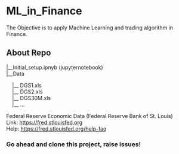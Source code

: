 # ML_in_Finance
The Objective is to apply Machine Learning and trading algorithm in Finance.

## About Repo

|__Initial_setup.ipnyb (jupyternotebook) <br>
|__Data <br>

&nbsp; &nbsp; |__ DGS1.xls <br>
&nbsp; &nbsp; |__ DGS2.xls <br>
&nbsp; &nbsp; |__ DGS30M.xls <br>
&nbsp; &nbsp; |__ ...

Federal Reserve Economic Data (Federal Reserve Bank of St. Louis)<br>
  Link: https://fred.stlouisfed.org<br>
  Help: https://fred.stlouisfed.org/help-faq<br>
  
### Go ahead and clone this project, raise issues!
